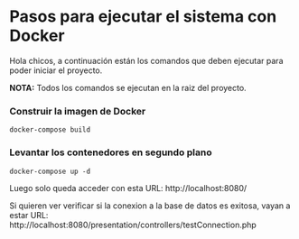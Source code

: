 # Pasos para ejecutar el sistema con Docker

Hola chicos, a continuación están los comandos que deben ejecutar para poder iniciar el proyecto.

<strong>NOTA:</strong> Todos los comandos se ejecutan en la raiz del proyecto.

### Construir la imagen de Docker
    
    docker-compose build

### Levantar los contenedores en segundo plano

    docker-compose up -d

Luego solo queda acceder con esta URL: http://localhost:8080/

Si quieren ver verificar si la conexion a la base de datos es exitosa, vayan a estar URL: http://localhost:8080/presentation/controllers/testConnection.php
